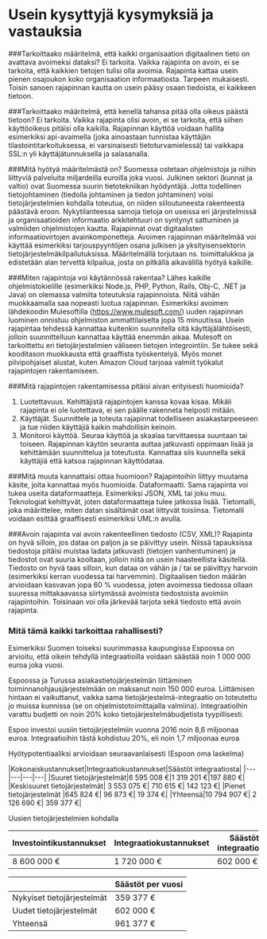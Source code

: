 # Usein kysyttyjä kysymyksiä ja vastauksia

###Tarkoittaako määritelmä, että kaikki organisaation digitaalinen tieto on avattava avoimeksi dataksi?
Ei tarkoita. Vaikka rajapinta on avoin, ei se tarkoita, että kaikkien tietojen tulisi olla avoimia. 
Rajapinta kattaa usein pienen osajoukon koko organisaation informaatiosta. Tarpeen mukaisesti. Toisin sanoen rajapinnan kautta on 
usein pääsy osaan tiedoista, ei kaikkeen tietoon.

###Tarkoittaako määritelmä, että kenellä tahansa pitää olla oikeus päästä tietoon?
Ei tarkoita. Vaikka rajapinta olisi avoin, ei se tarkoita, että siihen käyttöoikeus pitäisi olla kaikilla. Rajapinnan 
käyttöä voidaan hallita esimerkiksi api-avaimella (joka ainoastaan tunnistaa käyttäjän 
tilastointitarkoituksessa, ei varsinaisesti tietoturvamielessä) tai vaikkapa SSL:n yli käyttäjätunnuksella ja salasanalla.

###Mitä hyötyä määritelmästä on?
Suomessa ostetaan ohjelmistoja ja niihin liittyviä palveluita miljardeilla euroilla joka vuosi. Julkinen sektori 
(kunnat ja valtio) ovat Suomessa suurin tietotekniikan hyödyntäjä. Jotta todellinen tietojohtaminen (tiedolla johtaminen ja 
tiedon johtaminen) voisi tietojärjestelmien kohdalla toteutua, on niiden siiloutuneesta rakenteesta päästävä eroon. Nykytilanteessa samoja tietoja on useissa eri järjestelmissä ja organisaatioiden informaatio arkkitehtuuri on syntynyt sattuminen ja valmiiden ohjelmistojen kautta. Rajapinnat ovat digitaalisten informaatiovirtojen avainkomponetteja. Avoimen rajapinnan määritelmää voi käyttää esimerkiksi tarjouspyyntöjen osana julkisen ja yksityisensektorin tietojärjestelmäkilpailutuksissa. Määritelmällä torjutaan ns. toimittalukkoa ja edistetään alan tervettä kilpailua, josta on pitkällä aikavälillä hyötyä kaikille.

###Miten rajapintoja voi käytännössä rakentaa?
Lähes kaikille ohjelmistokielille (esimerkiksi Node.js, PHP, Python, Rails, Obj-C, .NET ja Java) on olemassa valmiita toteutuksia rajapinnoista. Niitä vähän muokkaamalla saa nopeasti luotua rajapinnan. Esimerkiksi avoimen lähdekoodin Mulesoftilla (https://www.mulesoft.com/) uuden rajapinnan luominen onnistuu ohjelmiston ammattilaiselta jopa 15 minuutissa. Usein rajapintaa tehdessä kannattaa kuitenkin suunnitella sitä käyttäjälähtöisesti, jolloin suunnittelluun kannattaa käyttää enemmän aikaa. Mulesoft on tarkoittettu eri tietojärjestelmien väliseen tietojen integrointiin. Se tukee sekä kooditason muokkausta että graaffista työskentelyä. Myös monet pilvipohjaiset alustat, kuten Amazon Cloud tarjoaa valmiit työkalut rajapintojen rakentamiseen.

###Mitä rajapintojen rakentamisessa pitäisi aivan erityisesti huomioida?
1. Luotettavuus. Kehittäjistä rajapintojen kanssa kovaa kisaa. Mikäli rajapinta ei ole luotettava, ei sen päälle rakenneta helposti mitään.
2. Käyttäjät. Suunnittele ja toteuta rajapinnat todelliseen asiakastarpeeseen ja tue niiden käyttäjiä kaikin mahdollisin keinoin.
3. Monitoroi käyttöä. Seuraa käyttöä ja skaalaa tarvittaessa suuntaan tai toiseen. Rajapinnan käytön seuranta auttaa jatkuvasti oppimaan lisää ja kehittämään suunnittelua ja toteutusta. Kannattaa siis kuunnella sekä käyttäjiä että katsoa rajapinnan käyttödataa.

###Mitä muuta kannattaisi ottaa huomioon?
Rajapintoihin liittyy muutama käsite, joita kannattaa myös huomioida.
Dataformaatti. Sama rajapinta voi tukea useita dataformaatteja. Esimerkiksi JSON, XML tai joku muu. Teknologiat kehittyvät, joten dataformaatteja tulee jatkossa lisää.
Tietomalli, joka määrittelee, miten datan sisältämät osat liittyvät toisiinsa. Tietomalli voidaan esittää graaffisesti esimerkiksi UML:n avulla.

###Avoin rajapinta vai avoin rakenteellinen tiedosto (CSV, XML)?
Rajapinta on hyvä silloin, jos dataa on paljon ja se päivittyy usein. Niissä tapauksissa tiedostoja pitäisi muistaa ladata jatkuvasti (tietojen vanhentuminen) ja tiedostot ovat suuria kooltaan, jolloin niitä on usein haasteellista käsitellä. Tiedosto on hyvä taas silloin, kun dataa on vähän ja / tai se päivittyy harvoin (esimerkiksi kerran vuodessa tai harvemmin). Digitaalisen tiedon määrän arvioidaan kasvavan jopa 60 % vuodessa, joten avoimessa tiedossa ollaan suuressa mittakaavassa siirtymässä avoimista tiedostoista avoimiin rajapintoihin. Toisinaan voi olla järkevää tarjota sekä tiedosto että avoin rajapinta.

### Mitä tämä kaikki tarkoittaa rahallisesti?
Esimerkiksi Suomen toiseksi suurimmassa kaupungissa Espoossa on arvioitu, että oikein tehdyllä integraatioilla voidaan säästää noin 
1 000 000 euroa joka vuosi.

Espoossa ja Turussa asiakastietojärjestelmän liittäminen toiminnanohjausjärjestelmään on maksanut noin 150 000 euroa. Liittämisen hintaan ei vaikuttanut, vaikka sama tietojärjestelmä-integraatio on toteutettu jo muissa kunnissa (se on ohjelmistotoimittajalla valmiina). Integraatioihin varattu budjetti on noin 20% koko tietojärjestelmäbudjetista tyypillisesti.

Espoo investoi uusiin tietojärjestelmiin vuonna 2016 noin 8,6 miljoonaa euroa.
Integraatioihin tästä kohdistuu 20%, eli noin 1,7 miljoonaa euroa

Hyötypotentiaaliksi arvioidaan seuraavanlaisesti (Espoon oma laskelma)

|Kokonaiskustannukset|Integraatiokustannukset|Säästöt integraatiosta|
|---|---|---|---|
|Suuret tietojärjestelmät|6 595 008 €|1 319 201 €|197 880 €|
|Keskisuuret tietojärjestelmät| 3 553 075 €| 710 615 €| 142 123 €|
|Pienet tietojärjestelmät |645 824 €| 96 873 €| 19 374 €|
|Yhteensä|10 794 907 €| 2 126 690 €| 359 377 €|

Uusien tietojärjestelmien kohdalla

|Investointikustannukset|Integraatiokustannukset|Säästöt integraatiosta|
|---|---|---|
|8 600 000 €|1 720 000 €|602 000 €|

||Säästöt per vuosi|
|---|---|
|Nykyiset tietojärjestelmät|359 377 €|
|Uudet tietojärjestelmät|602 000 €|
|Yhteensä|961 377 €|
